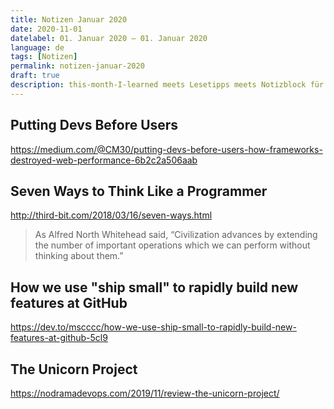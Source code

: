 ```yaml
---
title: Notizen Januar 2020
date: 2020-11-01
datelabel: 01. Januar 2020 – 01. Januar 2020
language: de
tags: [Notizen]
permalink: notizen-januar-2020
draft: true
description: this-month-I-learned meets Lesetipps meets Notizblock für Januar 2020
---
```


## Putting Devs Before Users

https://medium.com/@CM30/putting-devs-before-users-how-frameworks-destroyed-web-performance-6b2c2a506aab


## Seven Ways to Think Like a Programmer

http://third-bit.com/2018/03/16/seven-ways.html

> As Alfred North Whitehead said, “Civilization advances by extending the number of important operations which we can perform without thinking about them.”


## How we use "ship small" to rapidly build new features at GitHub

https://dev.to/mscccc/how-we-use-ship-small-to-rapidly-build-new-features-at-github-5cl9


## The Unicorn Project

https://nodramadevops.com/2019/11/review-the-unicorn-project/
